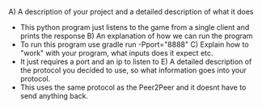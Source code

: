 A) A description of your project and a detailed description of what it does
  - This python program just listens to the game from a single client and prints the response
B) An explanation of how we can run the program
  - To run this program use gradle run -Pport="8888"
C) Explain how to "work" with your program, what inputs does it expect etc.
  - It just requires a port and an ip to listen to
E) A detailed description of the protocol you decided to use, so what information goes into your protocol.
  - This uses the same protocol as the Peer2Peer and it doesnt have to send anything back. 
